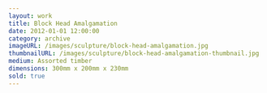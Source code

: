 ```yaml
---
layout: work
title: Block Head Amalgamation
date: 2012-01-01 12:00:00
category: archive
imageURL: /images/sculpture/block-head-amalgamation.jpg
thumbnailURL: /images/sculpture/block-head-amalgamation-thumbnail.jpg
medium: Assorted timber
dimensions: 300mm x 200mm x 230mm
sold: true
---
```

